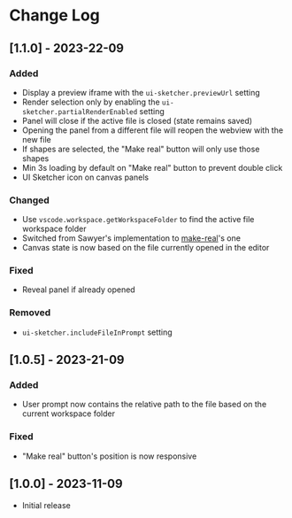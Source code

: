 # Change Log

## [1.1.0] - 2023-22-09

### Added

- Display a preview iframe with the `ui-sketcher.previewUrl` setting
- Render selection only by enabling the `ui-sketcher.partialRenderEnabled` setting
- Panel will close if the active file is closed (state remains saved)
- Opening the panel from a different file will reopen the webview with the new file
- If shapes are selected, the "Make real" button will only use those shapes
- Min 3s loading by default on "Make real" button to prevent double click
- UI Sketcher icon on canvas panels

### Changed

- Use `vscode.workspace.getWorkspaceFolder` to find the active file workspace folder
- Switched from Sawyer's implementation to [make-real](https://github.com/tldraw/make-real/tree/main)'s one
- Canvas state is now based on the file currently opened in the editor

### Fixed

- Reveal panel if already opened

### Removed

- `ui-sketcher.includeFileInPrompt` setting

## [1.0.5] - 2023-21-09

### Added

- User prompt now contains the relative path to the file based on the current workspace folder

### Fixed

- "Make real" button's position is now responsive

## [1.0.0] - 2023-11-09

- Initial release
